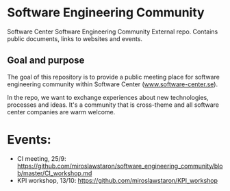 # Software Engineering Community
Software Center Software Engineering Community External repo. Contains public documents, links to websites and events.

## Goal and purpose
The goal of this repository is to provide a public meeting place for software engineering community within Software Center (www.software-center.se). 

In the repo, we want to exchange experiences about new technologies, processes and ideas. It's a community that is cross-theme and all software center companies are warm welcome. 


# Events:
- CI meeting, 25/9: https://github.com/miroslawstaron/software_engineering_community/blob/master/CI_workshop.md
- KPI workshop, 13/10: https://github.com/miroslawstaron/KPI_workshop
